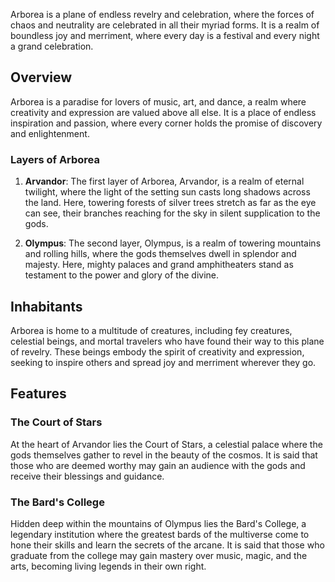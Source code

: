 Arborea is a plane of endless revelry and celebration, where the forces of chaos and neutrality are celebrated in all their myriad forms. It is a realm of boundless joy and merriment, where every day is a festival and every night a grand celebration.

## Overview

Arborea is a paradise for lovers of music, art, and dance, a realm where creativity and expression are valued above all else. It is a place of endless inspiration and passion, where every corner holds the promise of discovery and enlightenment.

### Layers of Arborea

1. **Arvandor**: The first layer of Arborea, Arvandor, is a realm of eternal twilight, where the light of the setting sun casts long shadows across the land. Here, towering forests of silver trees stretch as far as the eye can see, their branches reaching for the sky in silent supplication to the gods.

2. **Olympus**: The second layer, Olympus, is a realm of towering mountains and rolling hills, where the gods themselves dwell in splendor and majesty. Here, mighty palaces and grand amphitheaters stand as testament to the power and glory of the divine.

## Inhabitants

Arborea is home to a multitude of creatures, including fey creatures, celestial beings, and mortal travelers who have found their way to this plane of revelry. These beings embody the spirit of creativity and expression, seeking to inspire others and spread joy and merriment wherever they go.

## Features

### The Court of Stars

At the heart of Arvandor lies the Court of Stars, a celestial palace where the gods themselves gather to revel in the beauty of the cosmos. It is said that those who are deemed worthy may gain an audience with the gods and receive their blessings and guidance.

### The Bard's College

Hidden deep within the mountains of Olympus lies the Bard's College, a legendary institution where the greatest bards of the multiverse come to hone their skills and learn the secrets of the arcane. It is said that those who graduate from the college may gain mastery over music, magic, and the arts, becoming living legends in their own right.
